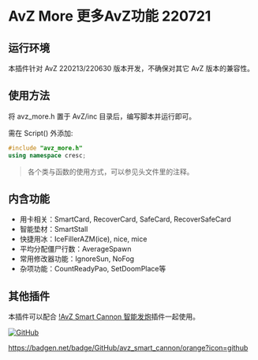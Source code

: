 # AvZ More 更多AvZ功能 220721

## 运行环境

本插件针对 AvZ 220213/220630 版本开发，不确保对其它 AvZ 版本的兼容性。

## 使用方法
将 avz_more.h 置于 AvZ/inc 目录后，编写脚本并运行即可。

需在 Script() 外添加:
```c++
#include "avz_more.h"
using namespace cresc;
```

> 各个类与函数的使用方式，可以参见头文件里的注释。

## 内含功能
- 用卡相关：SmartCard, RecoverCard, SafeCard, RecoverSafeCard
- 智能垫材：SmartStall
- 快捷用冰：IceFillerAZM(ice), nice, mice
- 平均分配僵尸行数：AverageSpawn
- 常用修改器功能：IgnoreSun, NoFog
- 杂项功能：CountReadyPao, SetDoomPlace等

## 其他插件

本插件可以配合 [!AvZ Smart Cannon 智能发炮](https://github.com/qrmd0/AvZLib/tree/main/crescendo/avz-smart-cannon)插件一起使用。

[![GitHub](https://badgen.net/badge/GitHub/avz_testing/cyan?icon=github)](https://github.com/Rottenham/avz-testing)


https://badgen.net/badge/GitHub/avz_smart_cannon/orange?icon=github

